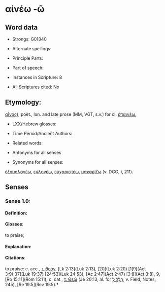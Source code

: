 # αἰνέω -ῶ

<!-- Status: S2=NeedsEdits -->
<!-- Lexica used for edits:   -->

## Word data

* Strongs: G01340

* Alternate spellings:



* Principle Parts: 


* Part of speech: 


* Instances in Scripture: 8

* All Scriptures cited: No

## Etymology: 

[αἶνος]()), poët., Ion. and late prose (MM, VGT, s.v.) for cl. [ἐπαινέω](),

* LXX/Hebrew glosses: 


* Time Period/Ancient Authors: 


* Related words: 

* Antonyms for all senses

* Synonyms for all senses: 

 [ἐξομολογέω](), [εὐλογέω](), [εὐχαριστέω](), [μακαρίζω]() (v. DCG, i, 211).

## Senses 


### Sense  1.0: 

#### Definition: 

#### Glosses: 

to praise; 

#### Explanation: 


#### Citations: 

to praise: c. acc., [τ. θεόν](), [Lk 2:13](Luk 2:13), [20](Luk 2:20) [1[9](Act 3:9):37](Luk 19:37) [24:53](Luk 24:53), [Ac 2:47](Act 2:47) [3:8](Act 3:8), 9, [Ro 15:11](Rom 15:11); c. dat., [τ. Θεῷ]() (Je 20:13, al. for [הִלֵּל לְ](//en-uhl/H1985); v. Field, Notes, 245), [Re 19:5](Rev 19:5).†
